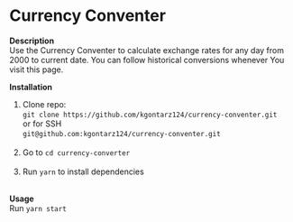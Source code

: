 # Currency Conventer

<b>Description</b><br/>
Use the Currency Conventer to calculate exchange rates for any day from 2000 to current date. You can follow historical conversions whenever You visit this page.

<b>Installation</b><br/>

1. Clone repo:<br/>`git clone https://github.com/kgontarz124/currency-conventer.git`<br/>or for SSH<br/>`git@github.com:kgontarz124/currency-conventer.git`<br/><br/>
2. Go to `cd currency-converter`<br/><br/>
3. Run `yarn` to install dependencies<br/><br/>

<b>Usage</b><br/>
Run `yarn start`
